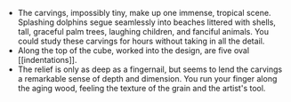 - The carvings, impossibly tiny, make up one immense, tropical scene. Splashing dolphins segue seamlessly into beaches littered with shells, tall, graceful palm trees, laughing children, and fanciful animals. You could study these carvings for hours without taking in all the detail.
- Along the top of the cube, worked into the design, are five oval [[indentations]].
- The relief is only as deep as a fingernail, but seems to lend the carvings a remarkable sense of depth and dimension. You run your finger along the aging wood, feeling the texture of the grain and the artist's tool.